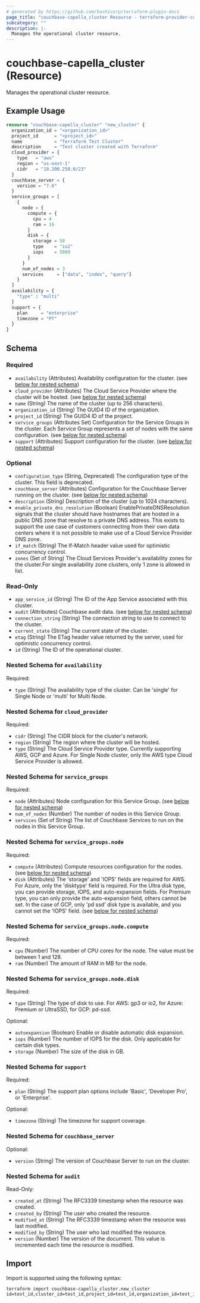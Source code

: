 ```yaml
---
# generated by https://github.com/hashicorp/terraform-plugin-docs
page_title: "couchbase-capella_cluster Resource - terraform-provider-couchbase-capella"
subcategory: ""
description: |-
  Manages the operational cluster resource.
---
```


# couchbase-capella_cluster (Resource)

Manages the operational cluster resource.

## Example Usage

```terraform
resource "couchbase-capella_cluster" "new_cluster" {
  organization_id = "<organization_id>"
  project_id      = "<project_id>"
  name            = "Terraform Test Cluster"
  description     = "Test cluster created with Terraform"
  cloud_provider = {
    type   = "aws"
    region = "us-east-1"
    cidr   = "10.200.250.0/23"
  }
  couchbase_server = {
    version = "7.6"
  }
  service_groups = [
    {
      node = {
        compute = {
          cpu = 4
          ram = 16
        }
        disk = {
          storage = 50
          type    = "io2"
          iops    = 5000
        }
      }
      num_of_nodes = 3
      services     = ["data", "index", "query"]
    }
  ]
  availability = {
    "type" : "multi"
  }
  support = {
    plan     = "enterprise"
    timezone = "PT"
  }
}
```

<!-- schema generated by tfplugindocs -->
## Schema

### Required

- `availability` (Attributes) Availability configuration for the cluster. (see [below for nested schema](#nestedatt--availability))
- `cloud_provider` (Attributes) The Cloud Service Provider where the cluster will be hosted. (see [below for nested schema](#nestedatt--cloud_provider))
- `name` (String) The name of the cluster (up to 256 characters).
- `organization_id` (String) The GUID4 ID of the organization.
- `project_id` (String) The GUID4 ID of the project.
- `service_groups` (Attributes Set) Configuration for the Service Groups in the cluster. Each Service Group represents a set of nodes with the same configuration. (see [below for nested schema](#nestedatt--service_groups))
- `support` (Attributes) Support configuration for the cluster. (see [below for nested schema](#nestedatt--support))

### Optional

- `configuration_type` (String, Deprecated) The configuration type of the cluster. This field is deprecated.
- `couchbase_server` (Attributes) Configuration for the Couchbase Server running on the cluster. (see [below for nested schema](#nestedatt--couchbase_server))
- `description` (String) Description of the cluster (up to 1024 characters).
- `enable_private_dns_resolution` (Boolean) EnablePrivateDNSResolution signals that the cluster should have hostnames that are hosted in a public DNS zone that resolve to a private DNS address. This exists to support the use case of customers connecting from their own data centers where it is not possible to make use of a Cloud Service Provider DNS zone.
- `if_match` (String) The If-Match header value used for optimistic concurrency control.
- `zones` (Set of String) The Cloud Services Provider's availability zones for the cluster.For single availability zone clusters, only 1 zone is allowed in list.

### Read-Only

- `app_service_id` (String) The ID of the App Service associated with this cluster.
- `audit` (Attributes) Couchbase audit data. (see [below for nested schema](#nestedatt--audit))
- `connection_string` (String) The connection string to use to connect to the cluster.
- `current_state` (String) The current state of the cluster.
- `etag` (String) The ETag header value returned by the server, used for optimistic concurrency control.
- `id` (String) The ID of the operational cluster.

<a id="nestedatt--availability"></a>
### Nested Schema for `availability`

Required:

- `type` (String) The availability type of the cluster. Can be 'single' for Single Node or 'multi' for Multi Node.


<a id="nestedatt--cloud_provider"></a>
### Nested Schema for `cloud_provider`

Required:

- `cidr` (String) The CIDR block for the cluster's network.
- `region` (String) The region where the cluster will be hosted.
- `type` (String) The Cloud Service Provider type. Currently supporting AWS, GCP and Azure. For Single Node cluster, only the AWS type Cloud Service Provider is allowed.


<a id="nestedatt--service_groups"></a>
### Nested Schema for `service_groups`

Required:

- `node` (Attributes) Node configuration for this Service Group. (see [below for nested schema](#nestedatt--service_groups--node))
- `num_of_nodes` (Number) The number of nodes in this Service Group.
- `services` (Set of String) The list of Couchbase Services to run on the nodes in this Service Group.

<a id="nestedatt--service_groups--node"></a>
### Nested Schema for `service_groups.node`

Required:

- `compute` (Attributes) Compute resources configuration for the nodes. (see [below for nested schema](#nestedatt--service_groups--node--compute))
- `disk` (Attributes) The 'storage' and 'IOPS' fields are required for AWS. For Azure, only the 'disktype' field is required. For the Ultra disk type, you can provide storage, IOPS, and auto-expansion fields. For Premium type, you can only provide the auto-expansion field, others cannot be set. In the case of GCP, only 'pd ssd' disk type is available, and you cannot set the 'IOPS' field. (see [below for nested schema](#nestedatt--service_groups--node--disk))

<a id="nestedatt--service_groups--node--compute"></a>
### Nested Schema for `service_groups.node.compute`

Required:

- `cpu` (Number) The number of CPU cores for the node. The value must be between 1 and 128.
- `ram` (Number) The amount of RAM in MB for the node.


<a id="nestedatt--service_groups--node--disk"></a>
### Nested Schema for `service_groups.node.disk`

Required:

- `type` (String) The type of disk to use. For AWS: gp3 or io2, for Azure: Premium or UltraSSD, for GCP: pd-ssd.

Optional:

- `autoexpansion` (Boolean) Enable or disable automatic disk expansion.
- `iops` (Number) The number of IOPS for the disk. Only applicable for certain disk types.
- `storage` (Number) The size of the disk in GB.




<a id="nestedatt--support"></a>
### Nested Schema for `support`

Required:

- `plan` (String) The support plan options include 'Basic', 'Developer Pro', or 'Enterprise'.

Optional:

- `timezone` (String) The timezone for support coverage.


<a id="nestedatt--couchbase_server"></a>
### Nested Schema for `couchbase_server`

Optional:

- `version` (String) The version of Couchbase Server to run on the cluster.


<a id="nestedatt--audit"></a>
### Nested Schema for `audit`

Read-Only:

- `created_at` (String) The RFC3339 timestamp when the resource was created.
- `created_by` (String) The user who created the resource.
- `modified_at` (String) The RFC3339 timestamp when the resource was last modified.
- `modified_by` (String) The user who last modified the resource.
- `version` (Number) The version of the document. This value is incremented each time the resource is modified.

## Import

Import is supported using the following syntax:

```shell
terraform import couchbase-capella_cluster.new_cluster id=test_id,cluster_id=test_id,project_id=test_id,organization_id=test_id
```
